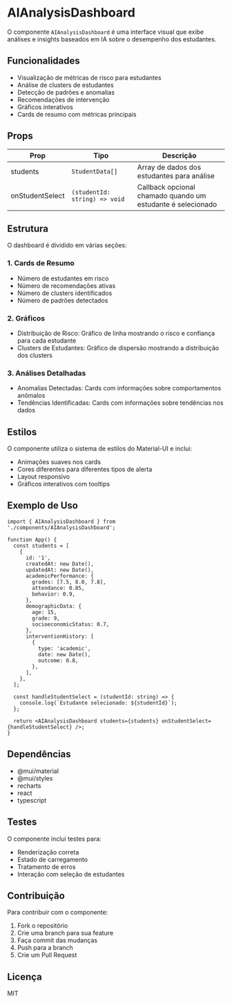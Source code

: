 # AIAnalysisDashboard

O componente `AIAnalysisDashboard` é uma interface visual que exibe análises e insights baseados em IA sobre o desempenho dos estudantes.

## Funcionalidades

- Visualização de métricas de risco para estudantes
- Análise de clusters de estudantes
- Detecção de padrões e anomalias
- Recomendações de intervenção
- Gráficos interativos
- Cards de resumo com métricas principais

## Props

| Prop            | Tipo                          | Descrição                                                   |
| --------------- | ----------------------------- | ----------------------------------------------------------- |
| students        | `StudentData[]`               | Array de dados dos estudantes para análise                  |
| onStudentSelect | `(studentId: string) => void` | Callback opcional chamado quando um estudante é selecionado |

## Estrutura

O dashboard é dividido em várias seções:

### 1. Cards de Resumo

- Número de estudantes em risco
- Número de recomendações ativas
- Número de clusters identificados
- Número de padrões detectados

### 2. Gráficos

- Distribuição de Risco: Gráfico de linha mostrando o risco e confiança para cada estudante
- Clusters de Estudantes: Gráfico de dispersão mostrando a distribuição dos clusters

### 3. Análises Detalhadas

- Anomalias Detectadas: Cards com informações sobre comportamentos anômalos
- Tendências Identificadas: Cards com informações sobre tendências nos dados

## Estilos

O componente utiliza o sistema de estilos do Material-UI e inclui:

- Animações suaves nos cards
- Cores diferentes para diferentes tipos de alerta
- Layout responsivo
- Gráficos interativos com tooltips

## Exemplo de Uso

```tsx
import { AIAnalysisDashboard } from './components/AIAnalysisDashboard';

function App() {
  const students = [
    {
      id: '1',
      createdAt: new Date(),
      updatedAt: new Date(),
      academicPerformance: {
        grades: [7.5, 8.0, 7.8],
        attendance: 0.85,
        behavior: 0.9,
      },
      demographicData: {
        age: 15,
        grade: 9,
        socioeconomicStatus: 0.7,
      },
      interventionHistory: [
        {
          type: 'academic',
          date: new Date(),
          outcome: 0.8,
        },
      ],
    },
  ];

  const handleStudentSelect = (studentId: string) => {
    console.log(`Estudante selecionado: ${studentId}`);
  };

  return <AIAnalysisDashboard students={students} onStudentSelect={handleStudentSelect} />;
}
```

## Dependências

- @mui/material
- @mui/styles
- recharts
- react
- typescript

## Testes

O componente inclui testes para:

- Renderização correta
- Estado de carregamento
- Tratamento de erros
- Interação com seleção de estudantes

## Contribuição

Para contribuir com o componente:

1. Fork o repositório
2. Crie uma branch para sua feature
3. Faça commit das mudanças
4. Push para a branch
5. Crie um Pull Request

## Licença

MIT
